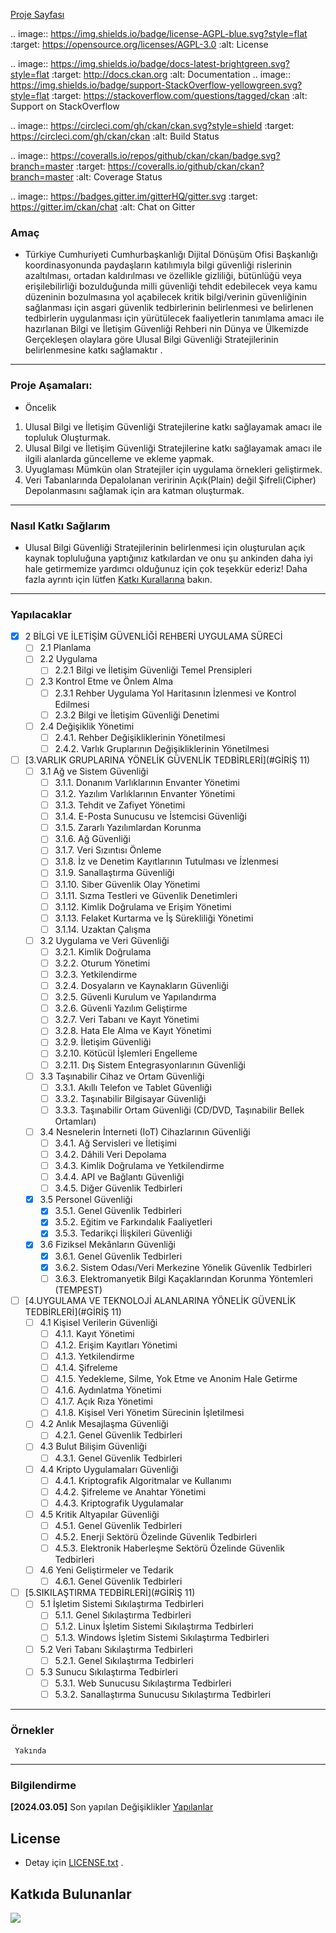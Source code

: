 [Proje Sayfası](https://pku-yuangroup.github.io/Open-Sora-Plan/) 

.. image:: https://img.shields.io/badge/license-AGPL-blue.svg?style=flat
    :target: https://opensource.org/licenses/AGPL-3.0
    :alt: License

.. image:: https://img.shields.io/badge/docs-latest-brightgreen.svg?style=flat
    :target: http://docs.ckan.org
    :alt: Documentation
.. image:: https://img.shields.io/badge/support-StackOverflow-yellowgreen.svg?style=flat
    :target: https://stackoverflow.com/questions/tagged/ckan
    :alt: Support on StackOverflow

.. image:: https://circleci.com/gh/ckan/ckan.svg?style=shield
    :target: https://circleci.com/gh/ckan/ckan
    :alt: Build Status

.. image:: https://coveralls.io/repos/github/ckan/ckan/badge.svg?branch=master
    :target: https://coveralls.io/github/ckan/ckan?branch=master
    :alt: Coverage Status

.. image:: https://badges.gitter.im/gitterHQ/gitter.svg
    :target: https://gitter.im/ckan/chat
    :alt: Chat on Gitter



### Amaç
* Türkiye Cumhuriyeti Cumhurbaşkanlığı  Dijital Dönüşüm Ofisi Başkanlığı
koordinasyonunda paydaşların katılımıyla bilgi güvenliği rislerinin azaltılması, ortadan kaldırılması ve özellikle gizliliği,
bütünlüğü veya erişilebilirliği bozulduğunda milli güvenliği tehdit edebilecek veya kamu düzeninin
bozulmasına yol açabilecek kritik bilgi/verinin güvenliğinin sağlanması için asgari güvenlik tedbirlerinin
belirlenmesi ve belirlenen tedbirlerin uygulanması için yürütülecek faaliyetlerin tanımlama amacı ile hazırlanan Bilgi ve İletişim Güvenliği Rehberi nin
Dünya ve Ülkemizde Gerçekleşen olaylara göre Ulusal Bilgi Güvenliği Stratejilerinin belirlenmesine katkı sağlamaktır .
---
### Proje  Aşamaları:
- Öncelik
1. Ulusal Bilgi ve İletişim Güvenliği Stratejilerine katkı sağlayamak amacı ile topluluk Oluşturmak.
2. Ulusal Bilgi ve İletişim Güvenliği Stratejilerine katkı sağlayamak amacı ile ilgili alanlarda güncelleme ve ekleme yapmak.
3. Uyuglaması Mümkün olan Stratejiler için  uygulama örnekleri geliştirmek.
4. Veri Tabanlarında Depalolanan veririnin Açık(Plain) değil Şifreli(Cipher) Depolanmasını sağlamak için ara katman oluşturmak.
---
### Nasıl Katkı Sağlarım
* Ulusal Bilgi Güvenliği Stratejilerinin belirlenmesi için oluşturulan  açık kaynak topluluğuna yaptığınız katkılardan ve onu şu ankinden daha iyi hale getirmemize yardımcı olduğunuz için çok teşekkür ederiz!
Daha fazla ayrıntı için lütfen [Katkı Kurallarına](docs/Contribution_Guidelines.md) bakın.
---
### Yapılacaklar

- [X] 2 BİLGİ VE İLETİŞİM GÜVENLİĞİ REHBERİ UYGULAMA SÜRECİ
    - [ ] 2.1 Planlama        
    - [ ] 2.2 Uygulama
        - [ ] 2.2.1 Bilgi ve İletişim Güvenliği Temel Prensipleri
    - [ ] 2.3 Kontrol Etme ve Önlem Alma
        - [ ] 2.3.1 Rehber Uygulama Yol Haritasının İzlenmesi ve Kontrol Edilmesi
        - [ ] 2.3.2 Bilgi ve İletişim Güvenliği Denetimi
    - [ ] 2.4 Değişiklik Yönetimi
        - [ ] 2.4.1. Rehber Değişikliklerinin Yönetilmesi
        - [ ] 2.4.2. Varlık Gruplarının Değişikliklerinin Yönetilmesi
- [ ] [3.VARLIK GRUPLARINA YÖNELİK GÜVENLİK TEDBİRLERİ](#GİRİŞ 11)
    - [ ] 3.1 Ağ ve Sistem Güvenliği
        - [ ] 3.1.1. Donanım Varlıklarının Envanter Yönetimi
        - [ ] 3.1.2. Yazılım Varlıklarının Envanter Yönetimi
        - [ ] 3.1.3. Tehdit ve Zafiyet Yönetimi
        - [ ] 3.1.4. E-Posta Sunucusu ve İstemcisi Güvenliği
        - [ ] 3.1.5. Zararlı Yazılımlardan Korunma
        - [ ] 3.1.6. Ağ Güvenliği
        - [ ] 3.1.7. Veri Sızıntısı Önleme
        - [ ] 3.1.8. İz ve Denetim Kayıtlarının Tutulması ve İzlenmesi
        - [ ] 3.1.9. Sanallaştırma Güvenliği
        - [ ] 3.1.10. Siber Güvenlik Olay Yönetimi
        - [ ] 3.1.11. Sızma Testleri ve Güvenlik Denetimleri
        - [ ] 3.1.12. Kimlik Doğrulama ve Erişim Yönetimi
        - [ ] 3.1.13. Felaket Kurtarma ve İş Sürekliliği Yönetimi
        - [ ] 3.1.14. Uzaktan Çalışma
    - [ ] 3.2 Uygulama ve Veri Güvenliği
        - [ ] 3.2.1. Kimlik Doğrulama
        - [ ] 3.2.2. Oturum Yönetimi
        - [ ] 3.2.3. Yetkilendirme
        - [ ] 3.2.4. Dosyaların ve Kaynakların Güvenliği
        - [ ] 3.2.5. Güvenli Kurulum ve Yapılandırma
        - [ ] 3.2.6. Güvenli Yazılım Geliştirme
        - [ ] 3.2.7. Veri Tabanı ve Kayıt Yönetimi
        - [ ] 3.2.8. Hata Ele Alma ve Kayıt Yönetimi
        - [ ] 3.2.9. İletişim Güvenliği
        - [ ] 3.2.10. Kötücül İşlemleri Engelleme
        - [ ] 3.2.11. Dış Sistem Entegrasyonlarının Güvenliği
    - [ ] 3.3 Taşınabilir Cihaz ve Ortam Güvenliği
        - [ ] 3.3.1. Akıllı Telefon ve Tablet Güvenliği
        - [ ] 3.3.2. Taşınabilir Bilgisayar Güvenliği
        - [ ] 3.3.3. Taşınabilir Ortam Güvenliği (CD/DVD, Taşınabilir Bellek Ortamları)
    - [ ] 3.4 Nesnelerin İnterneti (IoT) Cihazlarının Güvenliği
        - [ ] 3.4.1. Ağ Servisleri ve İletişimi
        - [ ] 3.4.2. Dâhili Veri Depolama
        - [ ] 3.4.3. Kimlik Doğrulama ve Yetkilendirme
        - [ ] 3.4.4. API ve Bağlantı Güvenliği
        - [ ] 3.4.5. Diğer Güvenlik Tedbirleri
    - [X] 3.5 Personel Güvenliği
        - [X] 3.5.1. Genel Güvenlik Tedbirleri
        - [X] 3.5.2. Eğitim ve Farkındalık Faaliyetleri
        - [X] 3.5.3. Tedarikçi İlişkileri Güvenliği
    - [X] 3.6 Fiziksel Mekânların Güvenliği
        - [X] 3.6.1. Genel Güvenlik Tedbirleri
        - [X] 3.6.2. Sistem Odası/Veri Merkezine Yönelik Güvenlik Tedbirleri
        - [ ] 3.6.3. Elektromanyetik Bilgi Kaçaklarından Korunma Yöntemleri (TEMPEST)
- [ ] [4.UYGULAMA VE TEKNOLOJİ ALANLARINA YÖNELİK GÜVENLİK TEDBİRLERİ](#GİRİŞ 11)
    - [ ] 4.1 Kişisel Verilerin Güvenliği
        - [ ] 4.1.1. Kayıt Yönetimi
        - [ ] 4.1.2. Erişim Kayıtları Yönetimi
        - [ ] 4.1.3. Yetkilendirme
        - [ ] 4.1.4. Şifreleme
        - [ ] 4.1.5. Yedekleme, Silme, Yok Etme ve Anonim Hale Getirme
        - [ ] 4.1.6. Aydınlatma Yönetimi
        - [ ] 4.1.7. Açık Rıza Yönetimi
        - [ ] 4.1.8. Kişisel Veri Yönetim Sürecinin İşletilmesi
    - [ ] 4.2 Anlık Mesajlaşma Güvenliği
        - [ ] 4.2.1. Genel Güvenlik Tedbirleri
    - [ ] 4.3 Bulut Bilişim Güvenliği
        - [ ] 4.3.1. Genel Güvenlik Tedbirleri
    - [ ] 4.4 Kripto Uygulamaları Güvenliği
        - [ ] 4.4.1. Kriptografik Algoritmalar ve Kullanımı
        - [ ] 4.4.2. Şifreleme ve Anahtar Yönetimi
        - [ ] 4.4.3. Kriptografik Uygulamalar
    - [ ] 4.5 Kritik Altyapılar Güvenliği
        - [ ] 4.5.1. Genel Güvenlik Tedbirleri
        - [ ] 4.5.2. Enerji Sektörü Özelinde Güvenlik Tedbirleri
        - [ ] 4.5.3. Elektronik Haberleşme Sektörü Özelinde Güvenlik Tedbirleri
    - [ ] 4.6 Yeni Geliştirmeler ve Tedarik
        - [ ] 4.6.1. Genel Güvenlik Tedbirleri
- [ ] [5.SIKILAŞTIRMA TEDBİRLERİ](#GİRİŞ 11)
    - [ ] 5.1 İşletim Sistemi Sıkılaştırma Tedbirleri
        - [ ] 5.1.1. Genel Sıkılaştırma Tedbirleri
        - [ ] 5.1.2. Linux İşletim Sistemi Sıkılaştırma Tedbirleri
        - [ ] 5.1.3. Windows İşletim Sistemi Sıkılaştırma Tedbirleri
    - [ ] 5.2 Veri Tabanı Sıkılaştırma Tedbirleri
        - [ ] 5.2.1. Genel Sıkılaştırma Tedbirleri
    - [ ] 5.3 Sunucu Sıkılaştırma Tedbirleri
        - [ ] 5.3.1. Web Sunucusu Sıkılaştırma Tedbirleri
        - [ ] 5.3.2. Sanallaştırma Sunucusu Sıkılaştırma Tedbirleri

----
### Örnekler

     Yakında
---------------

### Bilgilendirme

**[2024.03.05]**  Son yapılan Değişiklikler [Yapılanlar](https://github.com/PKU-YuanGroup/Open-Sora-Plan?tab=readme-ov-file#todo)

## License
* Detay için [LICENSE.txt](LICENSE.txt) .

## Katkıda Bulunanlar

<a href="https://github.com/PKU-YuanGroup/Open-Sora-Plan/graphs/contributors">
  <img src="https://contrib.rocks/image?repo=PKU-YuanGroup/Open-Sora-Plan" />
</a>









